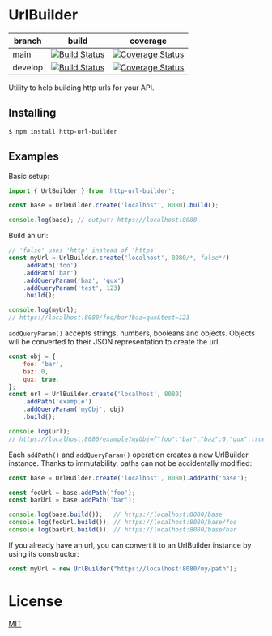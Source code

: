 # UrlBuilder

| branch | build | coverage |
| --- | --- | --- |
| main | [![Build Status](https://travis-ci.com/FlamingTuri/url-builder.svg?token=E3xjCEVnoxq524EqpdKt&branch=main)](https://travis-ci.com/FlamingTuri/url-builder) | [![Coverage Status](https://coveralls.io/repos/github/FlamingTuri/url-builder/badge.svg?branch=main)](https://coveralls.io/github/FlamingTuri/url-builder?branch=main) |
| develop | [![Build Status](https://travis-ci.com/FlamingTuri/url-builder.svg?token=E3xjCEVnoxq524EqpdKt&branch=develop)](https://travis-ci.com/FlamingTuri/url-builder) | [![Coverage Status](https://coveralls.io/repos/github/FlamingTuri/url-builder/badge.svg?branch=develop)](https://coveralls.io/github/FlamingTuri/url-builder?branch=develop) |

Utility to help building http urls for your API.

## Installing

```
$ npm install http-url-builder
```

## Examples

Basic setup:
```js
import { UrlBuilder } from 'http-url-builder';

const base = UrlBuilder.create('localhost', 8080).build();

console.log(base); // output: https://localhost:8080
```

Build an url:
```js
// 'false' uses 'http' instead of 'https'
const myUrl = UrlBuilder.create('localhost', 8080/*, false*/)
    .addPath('foo')
    .addPath('bar')
    .addQueryParam('baz', 'qux')
    .addQueryParam('test', 123)
    .build();

console.log(myUrl);
// https://localhost:8080/foo/bar?baz=qux&test=123
```

`addQueryParam()` accepts strings, numbers, booleans and objects. Objects will be converted to their JSON representation to create the url.
```js
const obj = {
    foo: 'bar',
    baz: 0,
    qux: true,
};
const url = UrlBuilder.create('localhost', 8080)
    .addPath('example')
    .addQueryParam('myObj', obj)
    .build();

console.log(url);
// https://localhost:8080/example?myObj={"foo":"bar","baz":0,"qux":true}
```

Each `addPath()` and `addQueryParam()` operation creates a new UrlBuilder instance.
Thanks to immutability, paths can not be accidentally modified:
```js
const base = UrlBuilder.create('localhost', 8080).addPath('base');

const fooUrl = base.addPath('foo');
const barUrl = base.addPath('bar');

console.log(base.build());   // https://localhost:8080/base
console.log(fooUrl.build()); // https://localhost:8080/base/foo
console.log(barUrl.build()); // https://localhost:8080/base/bar
```

If you already have an url, you can convert it to an UrlBuilder instance by using its constructor:
```js
const myUrl = new UrlBuilder("https://localhost:8080/my/path");
```

# License

[MIT](LICENSE)
